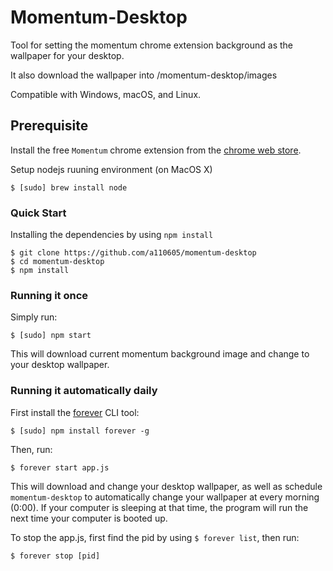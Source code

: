# Momentum-Desktop
Tool for setting the momentum chrome extension background as the wallpaper for your desktop.

It also download the wallpaper into /momentum-desktop/images

Compatible with Windows, macOS, and Linux.

## Prerequisite
Install the free `Momentum` chrome extension from the [chrome web store](https://chrome.google.com/webstore/detail/momentum/laookkfknpbbblfpciffpaejjkokdgca?hl=en).

Setup nodejs ruuning environment (on MacOS X)
```
$ [sudo] brew install node
```

### Quick Start
Installing the dependencies by using `npm install`
```
$ git clone https://github.com/a110605/momentum-desktop
$ cd momentum-desktop
$ npm install
```

### Running it once
Simply run:
```
$ [sudo] npm start
```
This will download current momentum background image and change to your desktop wallpaper.

### Running it automatically daily
First install the [forever](https://github.com/foreverjs/forever) CLI tool:
```
$ [sudo] npm install forever -g
```
Then, run:
```
$ forever start app.js
```
This will download and change your desktop wallpaper, as well as schedule `momentum-desktop` to automatically change your wallpaper at every morning (0:00). If your computer is sleeping at that time, the program will run the next time your computer is booted up.

To stop the app.js, first find the pid by using `$ forever list`, then run:
```
$ forever stop [pid]
```
